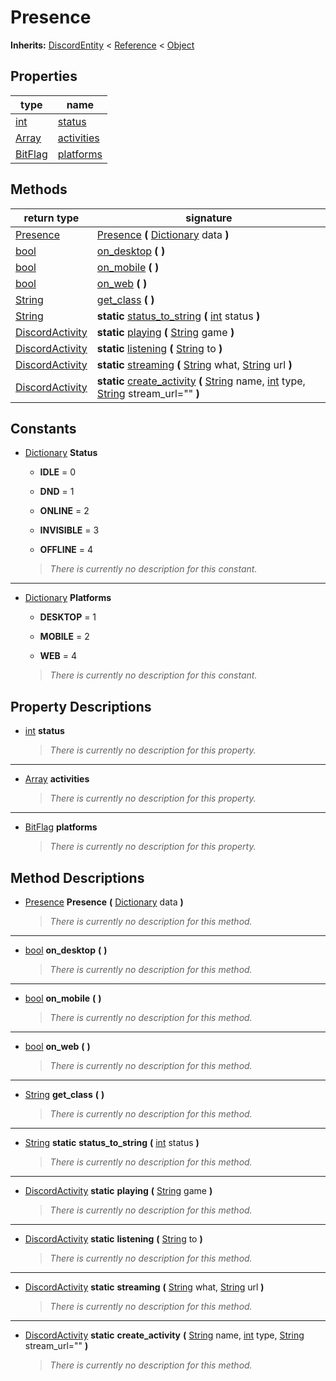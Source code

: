   
# Presence
  
**Inherits:** [DiscordEntity](./class_discordentity.md) < [Reference](https://docs.godotengine.org/en/3.5/classes/class_reference.html) < [Object](https://docs.godotengine.org/en/3.5/classes/class_object.html)  
  
  
## Properties
  
| type                                                                  | name                               |
|-----------------------------------------------------------------------|------------------------------------|
| [int](https://docs.godotengine.org/en/3.5/classes/class_int.html)     | [status](#property-status)         |
| [Array](https://docs.godotengine.org/en/3.5/classes/class_array.html) | [activities](#property-activities) |
| [BitFlag](./class_bitflag.md)                                         | [platforms](#property-platforms)   |  
  
## Methods
  
| return type                                                             | signature                                                                                                                                                                                                                                                                                                       |
|-------------------------------------------------------------------------|-----------------------------------------------------------------------------------------------------------------------------------------------------------------------------------------------------------------------------------------------------------------------------------------------------------------|
| [Presence](./class_presence.md)                                         | [Presence](#method-Presence) **(** [Dictionary](https://docs.godotengine.org/en/3.5/classes/class_dictionary.html) data **)**                                                                                                                                                                                   |
| [bool](https://docs.godotengine.org/en/3.5/classes/class_bool.html)     | [on\_desktop](#method-on-desktop) **(**  **)**                                                                                                                                                                                                                                                                  |
| [bool](https://docs.godotengine.org/en/3.5/classes/class_bool.html)     | [on\_mobile](#method-on-mobile) **(**  **)**                                                                                                                                                                                                                                                                    |
| [bool](https://docs.godotengine.org/en/3.5/classes/class_bool.html)     | [on\_web](#method-on-web) **(**  **)**                                                                                                                                                                                                                                                                          |
| [String](https://docs.godotengine.org/en/3.5/classes/class_string.html) | [get\_class](#method-get-class) **(**  **)**                                                                                                                                                                                                                                                                    |
| [String](https://docs.godotengine.org/en/3.5/classes/class_string.html) | **static** [status\_to\_string](#method-status-to-string) **(** [int](https://docs.godotengine.org/en/3.5/classes/class_int.html) status **)**                                                                                                                                                                  |
| [DiscordActivity](./class_discordactivity.md)                           | **static** [playing](#method-playing) **(** [String](https://docs.godotengine.org/en/3.5/classes/class_string.html) game **)**                                                                                                                                                                                  |
| [DiscordActivity](./class_discordactivity.md)                           | **static** [listening](#method-listening) **(** [String](https://docs.godotengine.org/en/3.5/classes/class_string.html) to **)**                                                                                                                                                                                |
| [DiscordActivity](./class_discordactivity.md)                           | **static** [streaming](#method-streaming) **(** [String](https://docs.godotengine.org/en/3.5/classes/class_string.html) what, [String](https://docs.godotengine.org/en/3.5/classes/class_string.html) url **)**                                                                                                 |
| [DiscordActivity](./class_discordactivity.md)                           | **static** [create\_activity](#method-create-activity) **(** [String](https://docs.godotengine.org/en/3.5/classes/class_string.html) name, [int](https://docs.godotengine.org/en/3.5/classes/class_int.html) type, [String](https://docs.godotengine.org/en/3.5/classes/class_string.html) stream\_url="" **)** |  
  
## Constants
  
- [Dictionary](https://docs.godotengine.org/en/3.5/classes/class_dictionary.html) **Status**  
  
	- **IDLE** = 0  

	- **DND** = 1  

	- **ONLINE** = 2  

	- **INVISIBLE** = 3  

	- **OFFLINE** = 4  

  
	> *There is currently no description for this constant.*  
________________

- [Dictionary](https://docs.godotengine.org/en/3.5/classes/class_dictionary.html) **Platforms**  
  
	- **DESKTOP** = 1  

	- **MOBILE** = 2  

	- **WEB** = 4  

  
	> *There is currently no description for this constant.*
  
  
## Property Descriptions
  
- <a name="property-status"></a>[int](https://docs.godotengine.org/en/3.5/classes/class_int.html) **status**  
  
	> *There is currently no description for this property.*  
________________

- <a name="property-activities"></a>[Array](https://docs.godotengine.org/en/3.5/classes/class_array.html) **activities**  
  
	> *There is currently no description for this property.*  
________________

- <a name="property-platforms"></a>[BitFlag](./class_bitflag.md) **platforms**  
  
	> *There is currently no description for this property.*
  
  
## Method Descriptions
  
- <a name="method-Presence"></a>[Presence](./class_presence.md) **Presence** **(** [Dictionary](https://docs.godotengine.org/en/3.5/classes/class_dictionary.html) data **)**  
  
	> *There is currently no description for this method.*  
________________

- <a name="method-on-desktop"></a>[bool](https://docs.godotengine.org/en/3.5/classes/class_bool.html) **on\_desktop** **(**  **)**  
  
	> *There is currently no description for this method.*  
________________

- <a name="method-on-mobile"></a>[bool](https://docs.godotengine.org/en/3.5/classes/class_bool.html) **on\_mobile** **(**  **)**  
  
	> *There is currently no description for this method.*  
________________

- <a name="method-on-web"></a>[bool](https://docs.godotengine.org/en/3.5/classes/class_bool.html) **on\_web** **(**  **)**  
  
	> *There is currently no description for this method.*  
________________

- <a name="method-get-class"></a>[String](https://docs.godotengine.org/en/3.5/classes/class_string.html) **get\_class** **(**  **)**  
  
	> *There is currently no description for this method.*  
________________

- <a name="method-status-to-string"></a>[String](https://docs.godotengine.org/en/3.5/classes/class_string.html) **static** **status\_to\_string** **(** [int](https://docs.godotengine.org/en/3.5/classes/class_int.html) status **)**  
  
	> *There is currently no description for this method.*  
________________

- <a name="method-playing"></a>[DiscordActivity](./class_discordactivity.md) **static** **playing** **(** [String](https://docs.godotengine.org/en/3.5/classes/class_string.html) game **)**  
  
	> *There is currently no description for this method.*  
________________

- <a name="method-listening"></a>[DiscordActivity](./class_discordactivity.md) **static** **listening** **(** [String](https://docs.godotengine.org/en/3.5/classes/class_string.html) to **)**  
  
	> *There is currently no description for this method.*  
________________

- <a name="method-streaming"></a>[DiscordActivity](./class_discordactivity.md) **static** **streaming** **(** [String](https://docs.godotengine.org/en/3.5/classes/class_string.html) what, [String](https://docs.godotengine.org/en/3.5/classes/class_string.html) url **)**  
  
	> *There is currently no description for this method.*  
________________

- <a name="method-create-activity"></a>[DiscordActivity](./class_discordactivity.md) **static** **create\_activity** **(** [String](https://docs.godotengine.org/en/3.5/classes/class_string.html) name, [int](https://docs.godotengine.org/en/3.5/classes/class_int.html) type, [String](https://docs.godotengine.org/en/3.5/classes/class_string.html) stream\_url="" **)**  
  
	> *There is currently no description for this method.*
  
